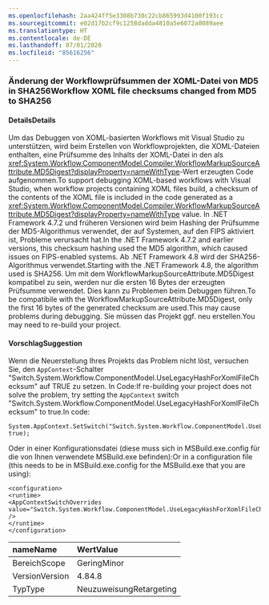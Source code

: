 ```yaml
---
ms.openlocfilehash: 2aa424ff5e3308b730c22cb865993d4100f193cc
ms.sourcegitcommit: e02d17b2cf9c1258dadda4810a5e6072a0089aee
ms.translationtype: HT
ms.contentlocale: de-DE
ms.lasthandoff: 07/01/2020
ms.locfileid: "85616256"
---
```

### <a name="workflow-xoml-file-checksums-changed-from-md5-to-sha256"></a><span data-ttu-id="1a63a-101">Änderung der Workflowprüfsummen der XOML-Datei von MD5 in SHA256</span><span class="sxs-lookup"><span data-stu-id="1a63a-101">Workflow XOML file checksums changed from MD5 to SHA256</span></span>

#### <a name="details"></a><span data-ttu-id="1a63a-102">Details</span><span class="sxs-lookup"><span data-stu-id="1a63a-102">Details</span></span>

<span data-ttu-id="1a63a-103">Um das Debuggen von XOML-basierten Workflows mit Visual Studio zu unterstützen, wird beim Erstellen von Workflowprojekten, die XOML-Dateien enthalten, eine Prüfsumme des Inhalts der XOML-Datei in den als <xref:System.Workflow.ComponentModel.Compiler.WorkflowMarkupSourceAttribute.MD5Digest?displayProperty=nameWithType>-Wert erzeugten Code aufgenommen.</span><span class="sxs-lookup"><span data-stu-id="1a63a-103">To support debugging XOML-based workflows with Visual Studio, when workflow projects containing XOML files build, a checksum of the contents of the XOML file is included in the code generated as a <xref:System.Workflow.ComponentModel.Compiler.WorkflowMarkupSourceAttribute.MD5Digest?displayProperty=nameWithType> value.</span></span> <span data-ttu-id="1a63a-104">In .NET Framework 4.7.2 und früheren Versionen wird beim Hashing der Prüfsumme der MD5-Algorithmus verwendet, der auf Systemen, auf den FIPS aktiviert ist, Probleme verursacht hat.</span><span class="sxs-lookup"><span data-stu-id="1a63a-104">In the .NET Framework 4.7.2 and earlier versions, this checksum hashing used the MD5 algorithm, which caused issues on FIPS-enabled systems.</span></span> <span data-ttu-id="1a63a-105">Ab .NET Framework 4.8 wird der SHA256-Algorithmus verwendet.</span><span class="sxs-lookup"><span data-stu-id="1a63a-105">Starting with the .NET Framework 4.8, the algorithm used is SHA256.</span></span> <span data-ttu-id="1a63a-106">Um mit dem WorkflowMarkupSourceAttribute.MD5Digest kompatibel zu sein, werden nur die ersten 16 Bytes der erzeugten Prüfsumme verwendet. Dies kann zu Problemen beim Debuggen führen.</span><span class="sxs-lookup"><span data-stu-id="1a63a-106">To be compatibile with the WorkflowMarkupSourceAttribute.MD5Digest, only the first 16 bytes of the generated checksum are used.This may cause problems during debugging.</span></span> <span data-ttu-id="1a63a-107">Sie müssen das Projekt ggf. neu erstellen.</span><span class="sxs-lookup"><span data-stu-id="1a63a-107">You may need to re-build your project.</span></span>

#### <a name="suggestion"></a><span data-ttu-id="1a63a-108">Vorschlag</span><span class="sxs-lookup"><span data-stu-id="1a63a-108">Suggestion</span></span>

<span data-ttu-id="1a63a-109">Wenn die Neuerstellung Ihres Projekts das Problem nicht löst, versuchen Sie, den `AppContext`-Schalter &quot;Switch.System.Workflow.ComponentModel.UseLegacyHashForXomlFileChecksum&quot; auf TRUE zu setzen. In Code:</span><span class="sxs-lookup"><span data-stu-id="1a63a-109">If re-building your project does not solve the problem, try setting the `AppContext` switch &quot;Switch.System.Workflow.ComponentModel.UseLegacyHashForXomlFileChecksum&quot; to true.In code:</span></span>

<pre><code class="lang-csharp">System.AppContext.SetSwitch(&quot;Switch.System.Workflow.ComponentModel.UseLegacyHashForXomlFileChecksum&quot;, true);&#13;&#10;</code></pre>

<span data-ttu-id="1a63a-110">Oder in einer Konfigurationsdatei (diese muss sich in MSBuild.exe.config für die von Ihnen verwendete MSBuild.exe befinden):</span><span class="sxs-lookup"><span data-stu-id="1a63a-110">Or in a configuration file (this needs to be in MSBuild.exe.config for the MSBuild.exe that you are using):</span></span>

<pre><code class="lang-xml">&lt;configuration&gt;&#13;&#10;&lt;runtime&gt;&#13;&#10;&lt;AppContextSwitchOverrides value=&quot;Switch.System.Workflow.ComponentModel.UseLegacyHashForXomlFileChecksum=true&quot; /&gt;&#13;&#10;&lt;/runtime&gt;&#13;&#10;&lt;/configuration&gt;&#13;&#10;</code></pre>

| <span data-ttu-id="1a63a-111">name</span><span class="sxs-lookup"><span data-stu-id="1a63a-111">Name</span></span>    | <span data-ttu-id="1a63a-112">Wert</span><span class="sxs-lookup"><span data-stu-id="1a63a-112">Value</span></span>       |
|:--------|:------------|
| <span data-ttu-id="1a63a-113">Bereich</span><span class="sxs-lookup"><span data-stu-id="1a63a-113">Scope</span></span>   | <span data-ttu-id="1a63a-114">Gering</span><span class="sxs-lookup"><span data-stu-id="1a63a-114">Minor</span></span>       |
| <span data-ttu-id="1a63a-115">Version</span><span class="sxs-lookup"><span data-stu-id="1a63a-115">Version</span></span> | <span data-ttu-id="1a63a-116">4.8</span><span class="sxs-lookup"><span data-stu-id="1a63a-116">4.8</span></span>         |
| <span data-ttu-id="1a63a-117">Typ</span><span class="sxs-lookup"><span data-stu-id="1a63a-117">Type</span></span>    | <span data-ttu-id="1a63a-118">Neuzuweisung</span><span class="sxs-lookup"><span data-stu-id="1a63a-118">Retargeting</span></span> |
